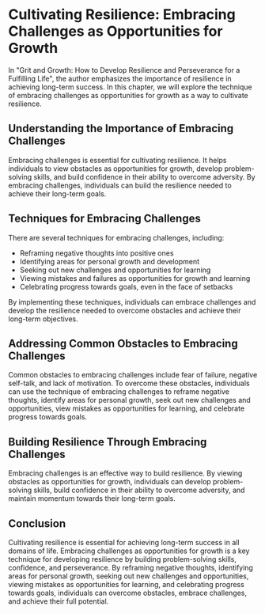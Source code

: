 Cultivating Resilience: Embracing Challenges as Opportunities for Growth
=================================================================================

In "Grit and Growth: How to Develop Resilience and Perseverance for a Fulfilling Life", the author emphasizes the importance of resilience in achieving long-term success. In this chapter, we will explore the technique of embracing challenges as opportunities for growth as a way to cultivate resilience.

Understanding the Importance of Embracing Challenges
----------------------------------------------------

Embracing challenges is essential for cultivating resilience. It helps individuals to view obstacles as opportunities for growth, develop problem-solving skills, and build confidence in their ability to overcome adversity. By embracing challenges, individuals can build the resilience needed to achieve their long-term goals.

Techniques for Embracing Challenges
-----------------------------------

There are several techniques for embracing challenges, including:

* Reframing negative thoughts into positive ones
* Identifying areas for personal growth and development
* Seeking out new challenges and opportunities for learning
* Viewing mistakes and failures as opportunities for growth and learning
* Celebrating progress towards goals, even in the face of setbacks

By implementing these techniques, individuals can embrace challenges and develop the resilience needed to overcome obstacles and achieve their long-term objectives.

Addressing Common Obstacles to Embracing Challenges
---------------------------------------------------

Common obstacles to embracing challenges include fear of failure, negative self-talk, and lack of motivation. To overcome these obstacles, individuals can use the technique of embracing challenges to reframe negative thoughts, identify areas for personal growth, seek out new challenges and opportunities, view mistakes as opportunities for learning, and celebrate progress towards goals.

Building Resilience Through Embracing Challenges
------------------------------------------------

Embracing challenges is an effective way to build resilience. By viewing obstacles as opportunities for growth, individuals can develop problem-solving skills, build confidence in their ability to overcome adversity, and maintain momentum towards their long-term goals.

Conclusion
----------

Cultivating resilience is essential for achieving long-term success in all domains of life. Embracing challenges as opportunities for growth is a key technique for developing resilience by building problem-solving skills, confidence, and perseverance. By reframing negative thoughts, identifying areas for personal growth, seeking out new challenges and opportunities, viewing mistakes as opportunities for learning, and celebrating progress towards goals, individuals can overcome obstacles, embrace challenges, and achieve their full potential.

